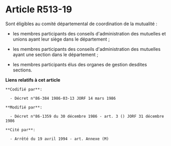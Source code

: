 # Article R513-19

Sont éligibles au comité départemental de coordination de la mutualité :

- les membres participants des conseils d'administration des mutuelles et unions ayant leur siège dans le département ;

- les membres participants des conseils d'administration des mutuelles ayant une section dans le département ;

- les membres participants élus des organes de gestion desdites sections.

**Liens relatifs à cet article**

	**Codifié par**:

	  - Décret n°86-384 1986-03-13 JORF 14 mars 1986

	**Modifié par**:

	  - Décret n°86-1359 du 30 décembre 1986 - art. 3 () JORF 31 décembre 1986

	**Cité par**:

	  - Arrêté du 19 avril 1994 - art. Annexe (M)
